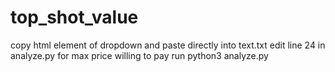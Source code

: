 # top_shot_value

copy html element of dropdown and paste directly into text.txt
edit line 24 in analyze.py for max price willing to pay
run python3 analyze.py

